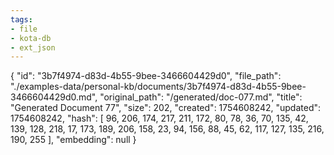 ```yaml
---
tags:
- file
- kota-db
- ext_json
---
```

{
  "id": "3b7f4974-d83d-4b55-9bee-3466604429d0",
  "file_path": "./examples-data/personal-kb/documents/3b7f4974-d83d-4b55-9bee-3466604429d0.md",
  "original_path": "/generated/doc-077.md",
  "title": "Generated Document 77",
  "size": 202,
  "created": 1754608242,
  "updated": 1754608242,
  "hash": [
    96,
    206,
    174,
    217,
    211,
    172,
    80,
    78,
    36,
    70,
    135,
    42,
    139,
    128,
    218,
    17,
    173,
    189,
    206,
    158,
    23,
    94,
    156,
    88,
    45,
    62,
    117,
    127,
    135,
    216,
    190,
    255
  ],
  "embedding": null
}